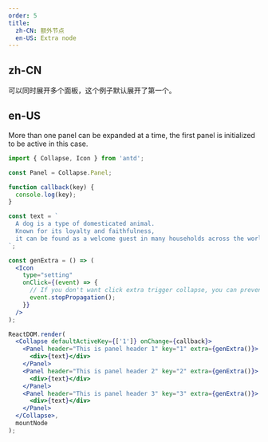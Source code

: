 ```yaml
---
order: 5
title:
  zh-CN: 额外节点
  en-US: Extra node
---
```


## zh-CN

可以同时展开多个面板，这个例子默认展开了第一个。

## en-US

More than one panel can be expanded at a time, the first panel is initialized to be active in this case.

````jsx
import { Collapse, Icon } from 'antd';

const Panel = Collapse.Panel;

function callback(key) {
  console.log(key);
}

const text = `
  A dog is a type of domesticated animal.
  Known for its loyalty and faithfulness,
  it can be found as a welcome guest in many households across the world.
`;

const genExtra = () => (
  <Icon
    type="setting"
    onClick={(event) => {
      // If you don't want click extra trigger collapse, you can prevent this:
      event.stopPropagation();
    }}
  />
);

ReactDOM.render(
  <Collapse defaultActiveKey={['1']} onChange={callback}>
    <Panel header="This is panel header 1" key="1" extra={genExtra()}>
      <div>{text}</div>
    </Panel>
    <Panel header="This is panel header 2" key="2" extra={genExtra()}>
      <div>{text}</div>
    </Panel>
    <Panel header="This is panel header 3" key="3" extra={genExtra()}>
      <div>{text}</div>
    </Panel>
  </Collapse>,
  mountNode
);
````
